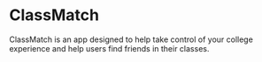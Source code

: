 # ClassMatch
ClassMatch is an app designed to help take control of your college experience and help users find friends in their classes.
